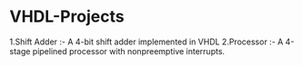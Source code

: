 VHDL-Projects
=============
1.Shift Adder :- A 4-bit shift adder implemented in VHDL
2.Processor :- A 4-stage pipelined processor with nonpreemptive interrupts.
